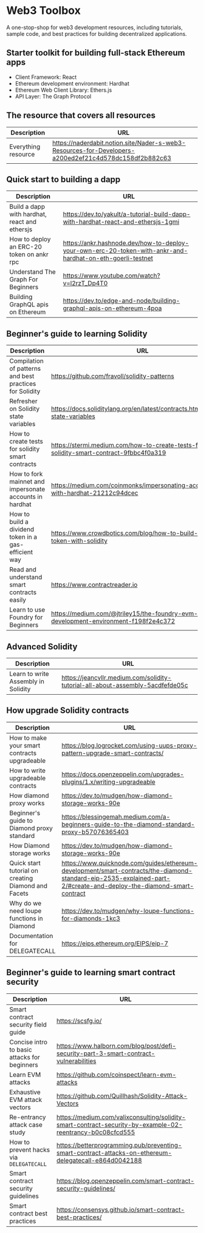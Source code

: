 # Web3 Toolbox
A one-stop-shop for web3 development resources, including tutorials, sample code, and best practices for building decentralized applications.

## Starter toolkit for building full-stack Ethereum apps
- Client Framework: React
- Ethereum development environment: Hardhat
- Ethereum Web Client Library: Ethers.js
- API Layer: The Graph Protocol

## The resource that covers all resources
| Description  | URL |
| ------------- | ------------- |
| Everything resource | https://naderdabit.notion.site/Nader-s-web3-Resources-for-Developers-a200ed2ef21c4d578dc158df2b882c63 |

## Quick start to building a dapp

| Description  | URL |
| ------------- | ------------- |
| Build a dapp with hardhat, react and ethersjs | https://dev.to/yakult/a-tutorial-build-dapp-with-hardhat-react-and-ethersjs-1gmi |
| How to deploy an ERC-20 token on ankr rpc | https://ankr.hashnode.dev/how-to-deploy-your-own-erc-20-token-with-ankr-and-hardhat-on-eth-goerli-testnet |
| Understand The Graph For Beginners | https://www.youtube.com/watch?v=l2rzT_Dp4T0 |
| Building GraphQL apis on Ethereum | https://dev.to/edge-and-node/building-graphql-apis-on-ethereum-4poa |

## Beginner's guide to learning Solidity

| Description  | URL |
| ------------- | ------------- |
| Compilation of patterns and best practices for Solidity | https://github.com/fravoll/solidity-patterns |
| Refresher on Solidity state variables | https://docs.soliditylang.org/en/latest/contracts.html#constant-state-variables |
| How to create tests for solidity smart contracts  | https://stermi.medium.com/how-to-create-tests-for-your-solidity-smart-contract-9fbbc4f0a319  |
| How to fork mainnet and impersonate accounts in hardhat | https://medium.com/coinmonks/impersonating-accounts-with-hardhat-21212c94dcec |
| How to build a dividend token in a gas-efficient way | https://www.crowdbotics.com/blog/how-to-build-a-dividend-token-with-solidity |
| Read and understand smart contracts easily | https://www.contractreader.io |
| Learn to use Foundry for Beginners | https://medium.com/@jtriley15/the-foundry-evm-development-environment-f198f2e4c372 |


## Advanced Solidity

| Description  | URL |
| ------------- | ------------- |
| Learn to write Assembly in Solidity | https://jeancvllr.medium.com/solidity-tutorial-all-about-assembly-5acdfefde05c |


## How upgrade Solidity contracts

| Description  | URL |
| ------------- | ------------- |
| How to make your smart contracts upgradeable | https://blog.logrocket.com/using-uups-proxy-pattern-upgrade-smart-contracts/ |
| How to write upgradeable contracts | https://docs.openzeppelin.com/upgrades-plugins/1.x/writing-upgradeable |
| How diamond proxy works | https://dev.to/mudgen/how-diamond-storage-works-90e|
| Beginner's guide to Diamond proxy standard | https://blessingemah.medium.com/a-beginners-guide-to-the-diamond-standard-proxy-b57076365403 |
| How Diamond storage works | https://dev.to/mudgen/how-diamond-storage-works-90e |
| Quick start tutorial on creating Diamond and Facets | https://www.quicknode.com/guides/ethereum-development/smart-contracts/the-diamond-standard-eip-2535-explained-part-2/#create-and-deploy-the-diamond-smart-contract |
| Why do we need loupe functions in Diamond | https://dev.to/mudgen/why-loupe-functions-for-diamonds-1kc3 |
| Documentation for DELEGATECALL | https://eips.ethereum.org/EIPS/eip-7 |


## Beginner's guide to learning smart contract security

| Description  | URL |
| ------------- | ------------- |
| Smart contract security field guide | https://scsfg.io/ |
| Concise intro to basic attacks for beginners | https://www.halborn.com/blog/post/defi-security-part-3-smart-contract-vulnerabilities |
| Learn EVM attacks | https://github.com/coinspect/learn-evm-attacks |
| Exhaustive EVM attack vectors | https://github.com/Quillhash/Solidity-Attack-Vectors |
| Re-entrancy attack case study | https://medium.com/valixconsulting/solidity-smart-contract-security-by-example-02-reentrancy-b0c08cfcd555 |
| How to prevent hacks via `DELEGATECALL` | https://betterprogramming.pub/preventing-smart-contract-attacks-on-ethereum-delegatecall-e864d0042188 |
| Smart contract security guidelines  | https://blog.openzeppelin.com/smart-contract-security-guidelines/  |
| Smart contract best practices | https://consensys.github.io/smart-contract-best-practices/ |
